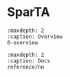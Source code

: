 SparTA 
======= 

```{toctree}
:maxdepth: 2
:caption: Overview
0-overview
```

```{toctree}
:maxdepth: 2
:caption: Docs
reference/nn
```